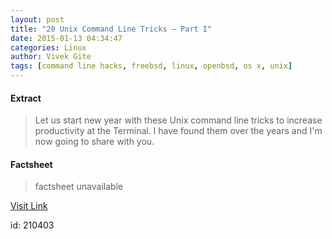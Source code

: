 ```yaml
---
layout: post
title: "20 Unix Command Line Tricks – Part I"
date: 2015-01-13 04:34:47
categories: Linux
author: Vivek Gite
tags: [command line hacks, freebsd, linux, openbsd, os x, unix]
---
```



#### Extract
>Let us start new year with these Unix command line tricks to increase productivity at the Terminal. I have found them over the years and I'm now going to share with you.

#### Factsheet
>factsheet unavailable

[Visit Link](http://www.cyberciti.biz/open-source/command-line-hacks/20-unix-command-line-tricks-part-i/)

id:  210403
